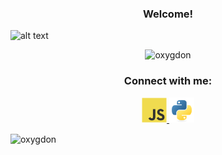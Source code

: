 <h3 align="center">Welcome!</h3>

![alt text](https://discord.c99.nl/widget/theme-5/964176739637018644.png) <p>

<p align="center"> <img src="https://komarev.com/ghpvc/?username=oxygdon&label=Profile%20views&color=e6c005&style=flat" alt="oxygdon" /> </p>

<h3 align="center">Connect with me:</h3>
<p align="center">
</p>


<p align="center"> <a href="https://developer.mozilla.org/en-US/docs/Web/JavaScript" target="_blank" rel="noreferrer"> <img src="https://raw.githubusercontent.com/devicons/devicon/master/icons/javascript/javascript-original.svg" alt="javascript" width="40" height="40"/> </a> <a href="https://www.python.org" target="_blank" rel="noreferrer"> <img src="https://raw.githubusercontent.com/devicons/devicon/master/icons/python/python-original.svg" alt="python" width="40" height="40"/> </a> </p>

<p><img align="center" src="https://github-readme-streak-stats.herokuapp.com/?user=oxygdon&theme=dark" alt="oxygdon" /></p>
